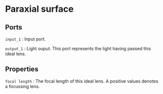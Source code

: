 # Paraxial surface

## Ports

`input_1`
: Input port.

`output_1`
: Light ouput. This port represents the light having passed this ideal lens.

## Properties

`focal length`
: The focal length of this ideal lens. A positive values denotes a focussing lens.
